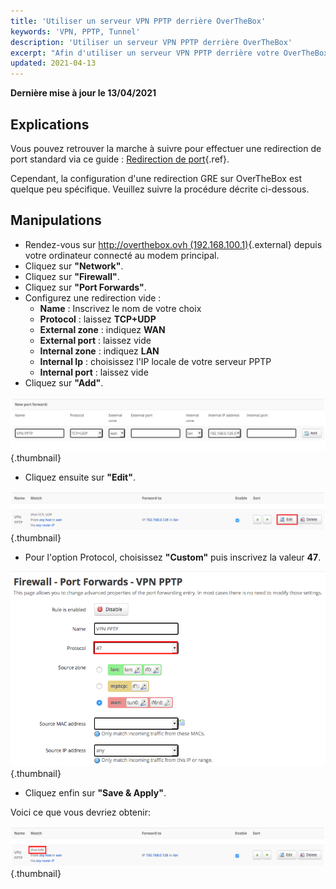 ```yaml
---
title: 'Utiliser un serveur VPN PPTP derrière OverTheBox'
keywords: 'VPN, PPTP, Tunnel'
description: 'Utiliser un serveur VPN PPTP derrière OverTheBox'
excerpt: "Afin d'utiliser un serveur VPN PPTP derrière votre OverTheBox, il faut évidement une redirection du port TCP (par défaut le 1723). Cependant, il faut aussi une redirection GRE.  Ce guide vous montre comment effectuer cette dernière manipulation sur l'OverTheBox."
updated: 2021-04-13
---
```


**Dernière mise à jour le 13/04/2021**

## Explications

Vous pouvez retrouver la marche à suivre pour effectuer une redirection de port standard via ce guide : [Redirection de port](/pages/web_cloud/email_and_collaborative_solutions/internet/overthebox/middle_redirection_de_port){.ref}.

Cependant, la configuration d'une redirection GRE sur OverTheBox est quelque peu spécifique. Veuillez suivre la procédure décrite ci-dessous.


## Manipulations

- Rendez-vous sur [http://overthebox.ovh (192.168.100.1)](http://overthebox.ovh){.external} depuis votre ordinateur connecté au modem principal.
- Cliquez sur **"Network"**.
- Cliquez sur **"Firewall"**.
- Cliquez sur **"Port Forwards"**.
- Configurez une redirection vide :
    - **Name** : Inscrivez le nom de votre choix
    - **Protocol** : laissez **TCP+UDP**
    - **External zone** : indiquez **WAN**
    - **External port** : laissez vide
    - **Internal zone** : indiquez **LAN**
    - **Internal Ip** : choisissez l'IP locale de votre serveur PPTP
    - **Internal port** : laissez vide
- Cliquez sur **"Add"**.

![overthebox](images/Forward1.png){.thumbnail}

- Cliquez ensuite sur **"Edit"**.

![overthebox](images/Forward2.png){.thumbnail}

- Pour l'option Protocol, choisissez **"Custom"** puis inscrivez la valeur **47**.

![overthebox](images/Forward3.png){.thumbnail}

- Cliquez enfin sur **"Save & Apply"**.

Voici ce que vous devriez obtenir:


![overthebox](images/Forward4.png){.thumbnail}
